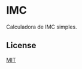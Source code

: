 # IMC

Calculadora de IMC simples.

## License

[MIT](https://github.com/iammateus/imc/blob/main/LICENSE)
